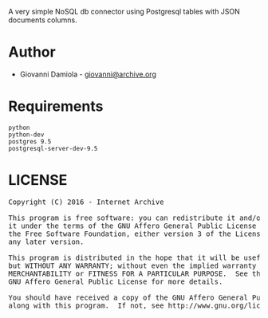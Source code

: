 A very simple NoSQL db connector using Postgresql tables with JSON documents columns.

# Author
- Giovanni Damiola - <giovanni@archive.org>

# Requirements
    python
    python-dev
    postgres 9.5
    postgresql-server-dev-9.5

# LICENSE
<pre>
Copyright (C) 2016 - Internet Archive

This program is free software: you can redistribute it and/or modify
it under the terms of the GNU Affero General Public License as published by
the Free Software Foundation, either version 3 of the License, or
any later version.

This program is distributed in the hope that it will be useful,
but WITHOUT ANY WARRANTY; without even the implied warranty of
MERCHANTABILITY or FITNESS FOR A PARTICULAR PURPOSE.  See the
GNU Affero General Public License for more details.

You should have received a copy of the GNU Affero General Public License
along with this program.  If not, see http://www.gnu.org/licenses/
</pre>
